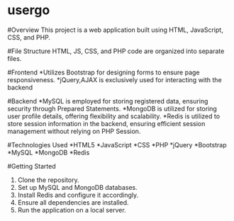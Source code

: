 # usergo
#Overview
  This project is a web application built using HTML, JavaScript, CSS, and PHP. 

#File Structure
  HTML, JS, CSS, and PHP code are organized into separate files.

#Frontend
  *Utilizes Bootstrap for designing forms to ensure page responsiveness.
  *jQuery,AJAX is exclusively used for interacting with the backend

#Backend
  *MySQL is employed for storing registered data, ensuring security through Prepared Statements.
  *MongoDB is utilized for storing user profile details, offering flexibility and scalability.
  *Redis is utilized to store session information in the backend, ensuring efficient session management without relying on PHP Session.

#Technologies Used
*HTML5
*JavaScript
*CSS
*PHP
*jQuery
*Bootstrap
*MySQL
*MongoDB
*Redis

#Getting Started
1) Clone the repository.
2) Set up MySQL and MongoDB databases.
3) Install Redis and configure it accordingly.
4) Ensure all dependencies are installed.
5) Run the application on a local server.

